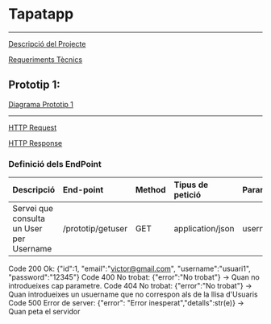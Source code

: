 # Tapatapp
---
[Descripció del Projecte](descTapatApp.md)

[Requeriments Tècnics](requerimentsTecnics.md)

## Prototip 1:
[Diagrama Prototip 1](charts/diagramaPrototip.mermaid)

---

[HTTP Request](HTTPRequest.md)

[HTTP Response](HTTPResponse.md)

### Definició dels EndPoint
| Descripció  | End-point     | Method     |Tipus de petició|Parametres|
| :---        |  :---        |  :---        |  :---         |  :---     | 
| Servei que consulta un User per Username | /prototip/getuser | GET | application/json  | username |  

Code 200 Ok: {"id":1, "email":"victor@gmail.com", "username":"usuari1", "password":"12345"} 
Code 400 No trobat: {"error":"No trobat"} -> Quan no introdueixes cap parametre.
Code 404 No trobat: {"error":"No trobat"} -> Quan introdueixes un usuername que no correspon als de la llisa d'Usuaris
Code 500 Error de server: {"error": "Error inesperat","detalls":str(e)} -> Quan peta el servidor
